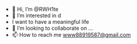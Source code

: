 - 👋 Hi, I’m @RWH1te
- 👀 I’m interested in d
- I want to have a meaningful life
- 💞️ I’m looking to collaborate on ...
- 📫 How to reach me www88919587@gmail.com

<!---
RWH1te/RWH1te is a ✨ special ✨ repository because its `README.md` (this file) appears on your GitHub profile.
You can click the Preview link to take a look at your changes.
--->
